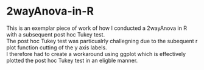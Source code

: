 # 2wayAnova-in-R
This is an exemplar piece of work of how I conducted a 2wayAnova in R with a subsequent post hoc Tukey test.   
The post hoc Tukey test was particualrly challegning due to the subequent r plot function cutting of the y axis labels.   
I therefore had to create a workaround using ggplot which is effectively plotted the post hoc Tukey test in an eligble manner. 
